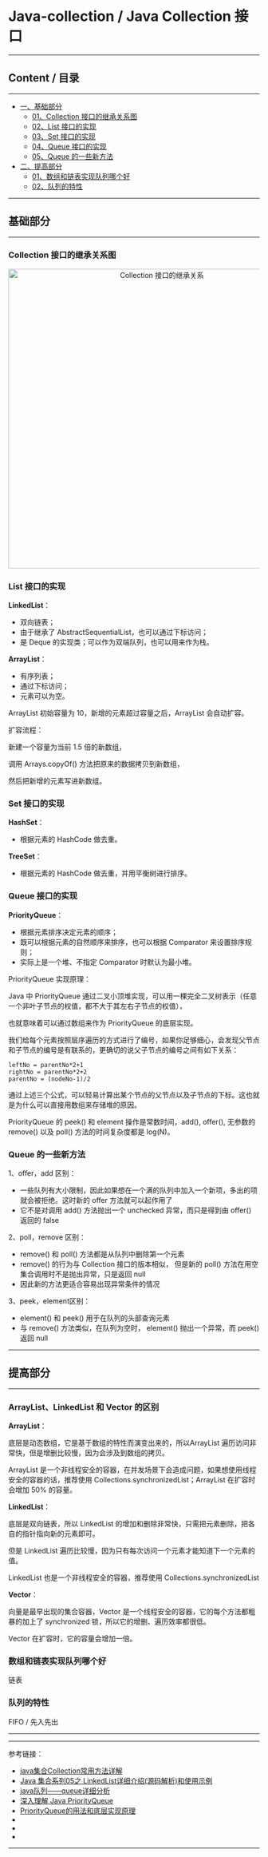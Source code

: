 # Java-collection / Java Collection 接口

---

## Content / 目录

---

- [一、基础部分](#基础部分)
    - [01、Collection 接口的继承关系图](#Collection-接口的继承关系图)
    - [02、List 接口的实现](#List-接口的实现)
    - [03、Set 接口的实现](#Set-接口的实现)
    - [04、Queue 接口的实现](#Queue-接口的实现)
    - [05、Queue 的一些新方法](#Queue-的一些新方法)
- [二、提高部分](#提高部分)
    - [01、数组和链表实现队列哪个好](#数组和链表实现队列哪个好)
    - [02、队列的特性](#队列的特性)

---

## 基础部分

---

### Collection 接口的继承关系图

<div align="center">
<img width="600"  alt="Collection 接口的继承关系" src="https://github.com/bourneo/self-cultivation-of-a-software-engineer/blob/master/7_image/java/Java-collection.webp"/></div>

### List 接口的实现

**LinkedList**：

- 双向链表；
- 由于继承了 AbstractSequentialList，也可以通过下标访问；
- 是 Deque 的实现类；可以作为双端队列，也可以用来作为栈。

**ArrayList**：

- 有序列表；
- 通过下标访问；
- 元素可以为空。

ArrayList 初始容量为 10，新增的元素超过容量之后，ArrayList 会自动扩容。

扩容流程：

新建一个容量为当前 1.5 倍的新数组，

调用 Arrays.copyOf() 方法把原来的数据拷贝到新数组，

然后把新增的元素写进新数组。

### Set 接口的实现

**HashSet**：

- 根据元素的 HashCode 做去重。

**TreeSet**：

- 根据元素的 HashCode 做去重，并用平衡树进行排序。

### Queue 接口的实现

**PriorityQueue**：

- 根据元素排序决定元素的顺序；
- 既可以根据元素的自然顺序来排序，也可以根据 Comparator 来设置排序规则；
- 实际上是一个堆、不指定 Comparator 时默认为最小堆。

PriorityQueue 实现原理：

Java 中 PriorityQueue 通过二叉小顶堆实现，可以用一棵完全二叉树表示（任意一个非叶子节点的权值，都不大于其左右子节点的权值），

也就意味着可以通过数组来作为 PriorityQueue 的底层实现。

我们给每个元素按照层序遍历的方式进行了编号，如果你足够细心，会发现父节点和子节点的编号是有联系的，更确切的说父子节点的编号之间有如下关系：

    leftNo = parentNo*2+1
    rightNo = parentNo*2+2
    parentNo = (nodeNo-1)/2

通过上述三个公式，可以轻易计算出某个节点的父节点以及子节点的下标。这也就是为什么可以直接用数组来存储堆的原因。

PriorityQueue 的 peek() 和 element 操作是常数时间，add(), offer(), 无参数的 remove() 以及 poll() 方法的时间复杂度都是 log(N)。

### Queue 的一些新方法

1、offer，add 区别：

- 一些队列有大小限制，因此如果想在一个满的队列中加入一个新项，多出的项就会被拒绝。这时新的 offer 方法就可以起作用了
- 它不是对调用 add() 方法抛出一个 unchecked 异常，而只是得到由 offer() 返回的 false

2、poll，remove 区别：

- remove() 和 poll() 方法都是从队列中删除第一个元素
- remove() 的行为与 Collection 接口的版本相似， 但是新的 poll() 方法在用空集合调用时不是抛出异常，只是返回 null
- 因此新的方法更适合容易出现异常条件的情况

3、peek，element区别：

- element() 和 peek() 用于在队列的头部查询元素
- 与 remove() 方法类似，在队列为空时， element() 抛出一个异常，而 peek() 返回 null

---

## 提高部分

---

### ArrayList、LinkedList 和 Vector 的区别

**ArrayList**：

底层是动态数组，它是基于数组的特性而演变出来的，所以ArrayList 遍历访问非常快，但是增删比较慢，因为会涉及到数组的拷贝。

ArrayList 是一个非线程安全的容器，在并发场景下会造成问题，如果想使用线程安全的容器的话，推荐使用 Collections.synchronizedList；ArrayList 在扩容时会增加 50% 的容量。

**LinkedList**：

底层是双向链表，所以 LinkedList 的增加和删除非常快，只需把元素删除，把各自的指针指向新的元素即可。

但是 LinkedList 遍历比较慢，因为只有每次访问一个元素才能知道下一个元素的值。

LinkedList 也是一个非线程安全的容器，推荐使用 Collections.synchronizedList

**Vector**：

向量是最早出现的集合容器，Vector 是一个线程安全的容器，它的每个方法都粗暴的加上了 synchronized 锁，所以它的增删、遍历效率都很低。

Vector 在扩容时，它的容量会增加一倍。

### 数组和链表实现队列哪个好

链表

### 队列的特性

FIFO / 先入先出




---


---

参考链接：

- [java集合Collection常用方法详解](https://blog.csdn.net/javaee_gao/article/details/96372530)
- [Java 集合系列05之 LinkedList详细介绍(源码解析)和使用示例](https://www.cnblogs.com/skywang12345/p/3308807.html)
- [java队列——queue详细分析](https://www.cnblogs.com/lemon-flm/p/7877898.html)
- [深入理解 Java PriorityQueue](https://www.cnblogs.com/CarpenterLee/p/5488070.html)
- [PriorityQueue的用法和底层实现原理](https://blog.csdn.net/u010623927/article/details/87179364)
- []()
- []()
- []()

---

